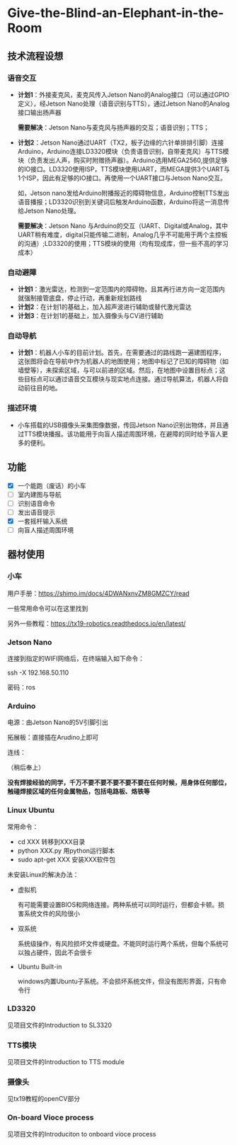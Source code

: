 # Give-the-Blind-an-Elephant-in-the-Room

## 技术流程设想

### 语音交互

- **计划1**：外接麦克风，麦克风传入Jetson Nano的Analog接口（可以通过GPIO定义），经Jetson Nano处理（语音识别与TTS），通过Jetson Nano的Analog接口输出扬声器

  **需要解决**：Jetson Nano与麦克风与扬声器的交互；语音识别；TTS；

- **计划2**：Jetson Nano通过UART（TX2，板子边缘的六针单排排引脚）连接Arduino，Arduino连接LD3320模块（负责语音识别，自带麦克风）与TTS模块（负责发出人声，购买时附赠扬声器）。Arduino选用MEGA2560,提供足够的IO接口。LD3320使用ISP，TTS模块使用UART，而MEGA提供3个UART与1个ISP，因此有足够的IO接口。再使用一个UART接口与Jetson Nano交互。

  如，Jetson nano发给Arduino附播报近的障碍物信息，Arduino控制TTS发出语音播报；LD3320识别到关键词后触发Arduino函数，Arduino将这一消息传给Jetson Nano处理。

  **需要解决**：Jetson Nano 与Arduino的交互（UART、Digital或Analog，其中UART稍有难度，digital只能传输二进制，Analog几乎不可能用于两个主控板的沟通）;LD3320的使用；TTS模块的使用（均有现成库，但一些不高的学习成本）

### 自动避障

- **计划1**：激光雷达，检测到一定范围内的障碍物，且其再行进方向一定范围内就强制接管底盘，停止行动，再重新规划路线
- **计划2**：在计划1的基础上，加入超声波进行辅助或替代激光雷达
- **计划3**：在计划1的基础上，加入摄像头与CV进行辅助

### 自动导航

- **计划1**：机器人小车的目前计划。首先，在需要通过的路线跑一遍建图程序，这张图将会在导航中作为机器人的地图使用；地图中标记了已知的障碍物（如墙壁等），未探索区域，与可以前进的区域。然后，在地图中设置目标点；这些目标点可以通过语音交互模块与现实地点连接。通过导航算法，机器人将自动前往目的地。

### 描述环境

- 小车搭载的USB摄像头采集图像数据，传回Jetson Nano识别出物体，并且通过TTS模块播报。该功能用于向盲人描述周围环境，在避障的同时给予盲人更多的便利。

## 功能

- [x] 一个能跑（废话）的小车
- [ ] 室内建图与导航
- [ ] 识别语音命令
- [ ] 发出语音提示
- [x] 一套摇杆输入系统
- [ ] 向盲人描述周围环境

## 器材使用

### 小车

用户手册：https://shimo.im/docs/4DWANxnvZM8GMZCY/read

一些常用命令可以在这里找到

另外一些教程：https://tx19-robotics.readthedocs.io/en/latest/

### Jetson Nano

连接到指定的WIFI网络后，在终端输入如下命令：

ssh -X 192.168.50.110

密码：ros

### Arduino

电源：由Jetson Nano的5V引脚引出

拓展板：直接插在Arudino上即可

连线：

（稍后奉上）

**没有焊接经验的同学，千万不要不要不要不要不要在任何时候，用身体任何部位，触碰焊接区域的任何金属物品，包括电路板、烙铁等**

### Linux Ubuntu

常用命令：

- cd XXX	转移到XXX目录
- python XXX.py	用python运行脚本
- sudo apt-get XXX    安装XXX软件包



未安装Linux的解决办法：

- 虚拟机

  有可能需要设置BIOS和网络连接。两种系统可以同时运行，但都会卡顿。损害系统文件的风险很小

- 双系统

  系统级操作，有风险损坏文件或硬盘。不能同时运行两个系统，但每个系统可以独占硬件，因此不会很卡

- Ubuntu Built-in

  windows内置Ubuntu子系统。不会损坏系统文件，但没有图形界面，只有命令行

### LD3320

见项目文件的Introduction to SL3320

### TTS模块

见项目文件的Introduction to TTS module

### 摄像头

见tx19教程的openCV部分

### On-board Vioce process

见项目文件的Introduciton to onboard vioce process